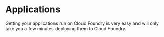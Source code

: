 # Applications

Getting your applications run on Cloud Foundry is very easy and will only take you a few minutes deploying them to Cloud Foundry.

